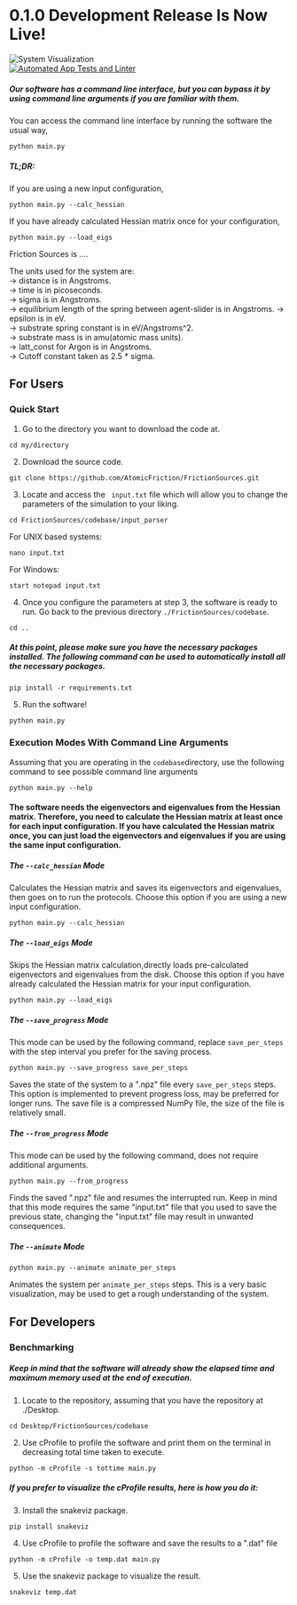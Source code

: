 # 0.1.0 Development Release Is Now Live!
![System Visualization](https://media.giphy.com/media/uixLzupbeZH3X5mTk2/giphy.gif)  
[![Automated App Tests and Linter](https://github.com/AtomicFriction/FrictionSources/actions/workflows/python-app.yml/badge.svg)](https://github.com/AtomicFriction/FrictionSources/actions/workflows/python-app.yml)

##### Our software has a command line interface, but you can bypass it by using command line arguments if you are familiar with them.

You can access the command line interface by running the software the usual way,

```
python main.py
```

##### TL;DR:

If you are using a new input configuration,
```
python main.py --calc_hessian
```
If you have already calculated Hessian matrix once for your configuration,
```
python main.py --load_eigs
```


Friction Sources is ....

The units used for the system are:  
-> distance is in Angstroms.  
-> time is in picoseconds.  
-> sigma is in Angstroms.  
-> equilibrium length of the spring between agent-slider is in Angstroms.
-> epsilon is in eV.  
-> substrate spring constant is in eV/Angstroms^2.  
-> substrate mass is in amu(atomic mass units).  
-> latt_const for Argon is in Angstroms.  
-> Cutoff constant taken as 2.5 * sigma.

## For Users


### Quick Start

1) Go to the directory you want to download the code at.
```
cd my/directory
```
2) Download the source code.
```
git clone https://github.com/AtomicFriction/FrictionSources.git
```
3) Locate and access the ``` input.txt``` file which will allow you to change the parameters of the simulation to your liking.
```
cd FrictionSources/codebase/input_parser
```
For UNIX based systems:
```
nano input.txt
```
For Windows:
```
start notepad input.txt
```
4) Once you configure the parameters at step 3, the software is ready to run. Go back to the previous directory ```./FrictionSources/codebase```.
```
cd ..
```
##### At this point, please make sure you have the necessary packages installed. The following command can be used to automatically install all the necessary packages.
```
pip install -r requirements.txt
```
5) Run the software!
```
python main.py
```


### Execution Modes With Command Line Arguments

Assuming that you are operating in the ``` codebase ```directory, use the following command to see possible command line arguments
```
python main.py --help
```

#### The software needs the eigenvectors and eigenvalues from the Hessian matrix. Therefore, you need to calculate the Hessian matrix at least once for each input configuration. If you have calculated the Hessian matrix once, you can just load the eigenvectors and eigenvalues if you are using the same input configuration.    

##### The ```--calc_hessian``` Mode
Calculates the Hessian matrix and saves its eigenvectors and eigenvalues, then goes on to run the protocols. Choose this option if you are using a new input configuration.
```
python main.py --calc_hessian
```

##### The ```--load_eigs``` Mode
Skips the Hessian matrix calculation,directly loads pre-calculated eigenvectors and eigenvalues from the disk. Choose this option if you have already calculated the Hessian matrix for your input configuration.
```
python main.py --load_eigs
```

##### The ```--save_progress``` Mode
This mode can be used by the following command, replace ```save_per_steps``` with the step interval you prefer for the saving process.
```
python main.py --save_progress save_per_steps
```
Saves the state of the system to a ".npz" file every ```save_per_steps``` steps. This option is implemented to prevent progress loss, may be preferred for longer runs. The save file is a compressed NumPy file, the size of the file is relatively small.

##### The ```--from_progress``` Mode
This mode can be used by the following command, does not require additional arguments.
```
python main.py --from_progress
```
Finds the saved ".npz" file and resumes the interrupted run. Keep in mind that this mode requires the same "input.txt" file that you used to save the previous state, changing the "input.txt" file may result in unwanted consequences.

##### The ```--animate``` Mode
```
python main.py --animate animate_per_steps
```
Animates the system per ```animate_per_steps``` steps. This is a very basic visualization, may be used to get a rough understanding of the system.


## For Developers


### Benchmarking

##### Keep in mind that the software will already show the elapsed time and maximum memory used at the end of execution.

1) Locate to the repository, assuming that you have the repository at ./Desktop.

```
cd Desktop/FrictionSources/codebase
```
2) Use cProfile to profile the software and print them on the terminal in decreasing total time taken to execute.
```
python -m cProfile -s tottime main.py
```
##### If you prefer to visualize the cProfile results, here is how you do it:

3) Install the snakeviz package.
```
pip install snakeviz
```
4) Use cProfile to profile the software and save the results to a ".dat" file
```
python -m cProfile -o temp.dat main.py
```
5) Use the snakeviz package to visualize the result.
```
snakeviz temp.dat
```
